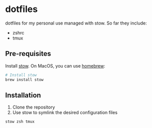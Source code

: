 # dotfiles

dotfiles for my personal use managed with stow. So far they include:

* zshrc
* tmux

## Pre-requisites

Install [stow](https://www.gnu.org/software/stow/). On MacOS, you can use [homebrew](https://brew.sh/):

```bash
# Install stow
brew install stow
```

## Installation

1. Clone the repository
2. Use stow to symlink the desired configuration files

```bash
stow zsh tmux
```

